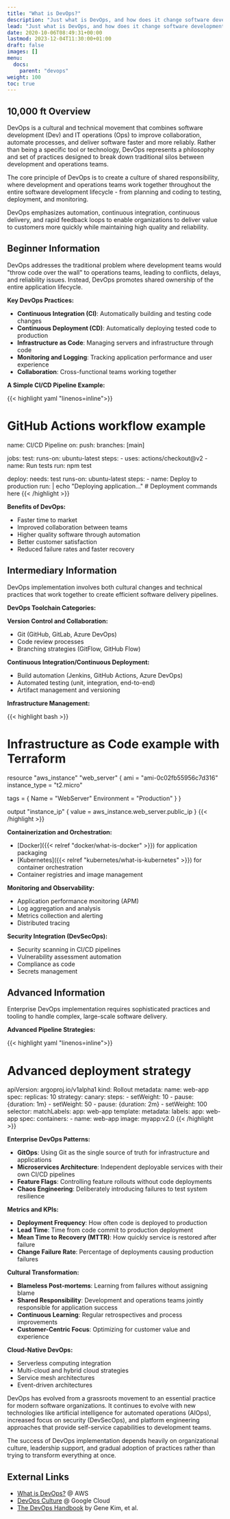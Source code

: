```yaml
---
title: "What is DevOps?"
description: "Just what is DevOps, and how does it change software development and operations?"
lead: "Just what is DevOps, and how does it change software development and operations?"
date: 2020-10-06T08:49:31+00:00
lastmod: 2023-12-04T11:30:00+01:00
draft: false
images: []
menu:
  docs:
    parent: "devops"
weight: 100
toc: true
---
```


## 10,000 ft Overview

DevOps is a cultural and technical movement that combines software development (Dev) and IT operations (Ops) to improve collaboration, automate processes, and deliver software faster and more reliably. Rather than being a specific tool or technology, DevOps represents a philosophy and set of practices designed to break down traditional silos between development and operations teams.

The core principle of DevOps is to create a culture of shared responsibility, where development and operations teams work together throughout the entire software development lifecycle - from planning and coding to testing, deployment, and monitoring.

DevOps emphasizes automation, continuous integration, continuous delivery, and rapid feedback loops to enable organizations to deliver value to customers more quickly while maintaining high quality and reliability.

## Beginner Information

DevOps addresses the traditional problem where development teams would "throw code over the wall" to operations teams, leading to conflicts, delays, and reliability issues. Instead, DevOps promotes shared ownership of the entire application lifecycle.

**Key DevOps Practices:**

- **Continuous Integration (CI)**: Automatically building and testing code changes
- **Continuous Deployment (CD)**: Automatically deploying tested code to production
- **Infrastructure as Code**: Managing servers and infrastructure through code
- **Monitoring and Logging**: Tracking application performance and user experience
- **Collaboration**: Cross-functional teams working together

**A Simple CI/CD Pipeline Example:**

{{< highlight yaml "linenos=inline">}}
# GitHub Actions workflow example
name: CI/CD Pipeline
on:
  push:
    branches: [main]

jobs:
  test:
    runs-on: ubuntu-latest
    steps:
      - uses: actions/checkout@v2
      - name: Run tests
        run: npm test
  
  deploy:
    needs: test
    runs-on: ubuntu-latest
    steps:
      - name: Deploy to production
        run: |
          echo "Deploying application..."
          # Deployment commands here
{{< /highlight >}}

**Benefits of DevOps:**

- Faster time to market
- Improved collaboration between teams
- Higher quality software through automation
- Better customer satisfaction
- Reduced failure rates and faster recovery

## Intermediary Information

DevOps implementation involves both cultural changes and technical practices that work together to create efficient software delivery pipelines.

**DevOps Toolchain Categories:**

**Version Control and Collaboration:**

- Git (GitHub, GitLab, Azure DevOps)
- Code review processes
- Branching strategies (GitFlow, GitHub Flow)

**Continuous Integration/Continuous Deployment:**

- Build automation (Jenkins, GitHub Actions, Azure DevOps)
- Automated testing (unit, integration, end-to-end)
- Artifact management and versioning

**Infrastructure Management:**

{{< highlight bash >}}
# Infrastructure as Code example with Terraform
resource "aws_instance" "web_server" {
  ami           = "ami-0c02fb55956c7d316"
  instance_type = "t2.micro"
  
  tags = {
    Name = "WebServer"
    Environment = "Production"
  }
}

output "instance_ip" {
  value = aws_instance.web_server.public_ip
}
{{< /highlight >}}

**Containerization and Orchestration:**

- [Docker]({{< relref "docker/what-is-docker" >}}) for application packaging
- [Kubernetes]({{< relref "kubernetes/what-is-kubernetes" >}}) for container orchestration
- Container registries and image management

**Monitoring and Observability:**

- Application performance monitoring (APM)
- Log aggregation and analysis
- Metrics collection and alerting
- Distributed tracing

**Security Integration (DevSecOps):**

- Security scanning in CI/CD pipelines
- Vulnerability assessment automation
- Compliance as code
- Secrets management

## Advanced Information

Enterprise DevOps implementation requires sophisticated practices and tooling to handle complex, large-scale software delivery.

**Advanced Pipeline Strategies:**

{{< highlight yaml "linenos=inline">}}
# Advanced deployment strategy
apiVersion: argoproj.io/v1alpha1
kind: Rollout
metadata:
  name: web-app
spec:
  replicas: 10
  strategy:
    canary:
      steps:
      - setWeight: 10
      - pause: {duration: 1m}
      - setWeight: 50
      - pause: {duration: 2m}
      - setWeight: 100
  selector:
    matchLabels:
      app: web-app
  template:
    metadata:
      labels:
        app: web-app
    spec:
      containers:
      - name: web-app
        image: myapp:v2.0
{{< /highlight >}}

**Enterprise DevOps Patterns:**

- **GitOps**: Using Git as the single source of truth for infrastructure and applications
- **Microservices Architecture**: Independent deployable services with their own CI/CD pipelines
- **Feature Flags**: Controlling feature rollouts without code deployments
- **Chaos Engineering**: Deliberately introducing failures to test system resilience

**Metrics and KPIs:**

- **Deployment Frequency**: How often code is deployed to production
- **Lead Time**: Time from code commit to production deployment
- **Mean Time to Recovery (MTTR)**: How quickly service is restored after failure
- **Change Failure Rate**: Percentage of deployments causing production failures

**Cultural Transformation:**

- **Blameless Post-mortems**: Learning from failures without assigning blame
- **Shared Responsibility**: Development and operations teams jointly responsible for application success
- **Continuous Learning**: Regular retrospectives and process improvements
- **Customer-Centric Focus**: Optimizing for customer value and experience

**Cloud-Native DevOps:**

- Serverless computing integration
- Multi-cloud and hybrid cloud strategies
- Service mesh architectures
- Event-driven architectures

DevOps has evolved from a grassroots movement to an essential practice for modern software organizations. It continues to evolve with new technologies like artificial intelligence for automated operations (AIOps), increased focus on security (DevSecOps), and platform engineering approaches that provide self-service capabilities to development teams.

The success of DevOps implementation depends heavily on organizational culture, leadership support, and gradual adoption of practices rather than trying to transform everything at once.

## External Links

- [What is DevOps?](https://aws.amazon.com/devops/what-is-devops/) @ AWS
- [DevOps Culture](https://cloud.google.com/architecture/devops/devops-culture-westrum-organizational-culture) @ Google Cloud
- [The DevOps Handbook](https://itrevolution.com/book/the-devops-handbook/) by Gene Kim, et al.
